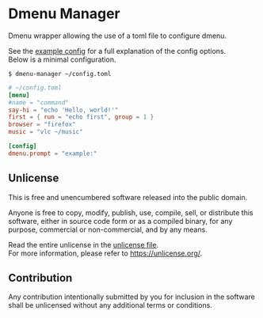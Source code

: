 # Dmenu Manager

Dmenu wrapper allowing the use of a toml file to configure dmenu.

See the [example config](./example.toml) for a full explanation of the config options.  
Below is a minimal configuration.

`$ dmenu-manager ~/config.toml`
``` toml
# ~/config.toml
[menu]
#name = "command"
say-hi = "echo 'Hello, world!'"
first = { run = "echo first", group = 1 }
browser = "firefox"
music = "vlc ~/music"

[config]
dmenu.prompt = "example:"
```

## Unlicense
This is free and unencumbered software released into the public domain.

Anyone is free to copy, modify, publish, use, compile, sell, or
distribute this software, either in source code form or as a compiled
binary, for any purpose, commercial or non-commercial, and by any
means.

Read the entire unlicense in the [unlicense file](./UNLICENSE).  
For more information, please refer to <https://unlicense.org/>.

## Contribution
Any contribution intentionally submitted by you for inclusion in the
software shall be unlicensed without any additional terms or conditions.
